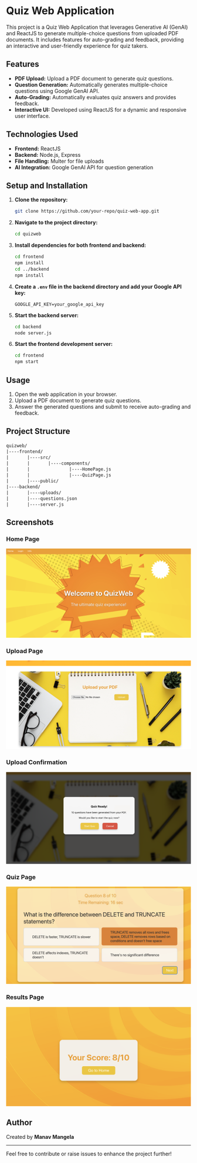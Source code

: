 # Quiz Web Application

This project is a Quiz Web Application that leverages Generative AI (GenAI) and ReactJS to generate multiple-choice questions from uploaded PDF documents. It includes features for auto-grading and feedback, providing an interactive and user-friendly experience for quiz takers.

## Features

- **PDF Upload:** Upload a PDF document to generate quiz questions.
- **Question Generation:** Automatically generates multiple-choice questions using Google GenAI API.
- **Auto-Grading:** Automatically evaluates quiz answers and provides feedback.
- **Interactive UI:** Developed using ReactJS for a dynamic and responsive user interface.

## Technologies Used

- **Frontend:** ReactJS  
- **Backend:** Node.js, Express  
- **File Handling:** Multer for file uploads  
- **AI Integration:** Google GenAI API for question generation  

## Setup and Installation

1. **Clone the repository:**
   ```bash
   git clone https://github.com/your-repo/quiz-web-app.git
   ```

2. **Navigate to the project directory:**
   ```bash
   cd quizweb
   ```

3. **Install dependencies for both frontend and backend:**
   ```bash
   cd frontend
   npm install
   cd ../backend
   npm install
   ```

4. **Create a `.env` file in the backend directory and add your Google API key:**
   ```env
   GOOGLE_API_KEY=your_google_api_key
   ```

5. **Start the backend server:**
   ```bash
   cd backend
   node server.js
   ```

6. **Start the frontend development server:**
   ```bash
   cd frontend
   npm start
   ```

## Usage

1. Open the web application in your browser.
2. Upload a PDF document to generate quiz questions.
3. Answer the generated questions and submit to receive auto-grading and feedback.

## Project Structure

```plaintext
quizweb/
|----frontend/
|       |----src/
|       |       |----components/
|       |               |----HomePage.js
|       |               |----QuizPage.js
|       |----public/
|----backend/
|       |----uploads/
|       |----questions.json
|       |----server.js
```

## Screenshots

### Home Page
![Home Page](frontend/src/assets/images/homepageimage.png)

### Upload Page
![Upload Page](frontend/src/assets/images/uploadpageimage.png)

### Upload Confirmation
![Upload Image](frontend/src/assets/images/uploadimage.png)

### Quiz Page
![Quiz Page](frontend/src/assets/images/quizpageimage.png)

### Results Page
![Results Page](frontend/src/assets/images/resultspageimage.png)

## Author

Created by **Manav Mangela**

---

Feel free to contribute or raise issues to enhance the project further!

